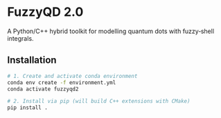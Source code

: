 # FuzzyQD 2.0

A Python/C++ hybrid toolkit for modelling quantum dots with fuzzy‑shell integrals.

## Installation

```bash
# 1. Create and activate conda environment
conda env create -f environment.yml
conda activate fuzzyqd2

# 2. Install via pip (will build C++ extensions with CMake)
pip install .
